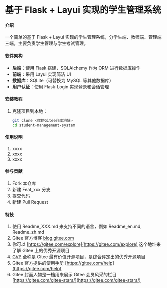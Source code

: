 # 基于 Flask + Layui 实现的学生管理系统

#### 介绍  
一个简单的基于 Flask + Layui 实现的学生管理系统，分学生端、教师端、管理端三端，主要负责学生管理与学生考试管理。

#### 软件架构  
- **后端**：使用 Flask 搭建，SQLAlchemy 作为 ORM 进行数据库操作  
- **前端**：采用 Layui 实现简洁 UI  
- **数据库**：SQLite（可替换为 MySQL 等其他数据库）  
- **用户认证**：使用 Flask-Login 实现登录和会话管理  

#### 安装教程  

1. 克隆项目到本地：  
   ```bash
   git clone <你的Gitee仓库地址>
   cd student-management-system

#### 使用说明

1.  xxxx
2.  xxxx
3.  xxxx

#### 参与贡献

1.  Fork 本仓库
2.  新建 Feat_xxx 分支
3.  提交代码
4.  新建 Pull Request


#### 特技

1.  使用 Readme\_XXX.md 来支持不同的语言，例如 Readme\_en.md, Readme\_zh.md
2.  Gitee 官方博客 [blog.gitee.com](https://blog.gitee.com)
3.  你可以 [https://gitee.com/explore](https://gitee.com/explore) 这个地址来了解 Gitee 上的优秀开源项目
4.  [GVP](https://gitee.com/gvp) 全称是 Gitee 最有价值开源项目，是综合评定出的优秀开源项目
5.  Gitee 官方提供的使用手册 [https://gitee.com/help](https://gitee.com/help)
6.  Gitee 封面人物是一档用来展示 Gitee 会员风采的栏目 [https://gitee.com/gitee-stars/](https://gitee.com/gitee-stars/)
